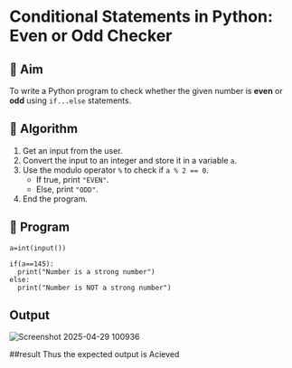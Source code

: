# Conditional Statements in Python: Even or Odd Checker

## 🎯 Aim
To write a Python program to check whether the given number is **even** or **odd** using `if...else` statements.

## 🧠 Algorithm
1. Get an input from the user.
2. Convert the input to an integer and store it in a variable `a`.
3. Use the modulo operator `%` to check if `a % 2 == 0`.
   - If true, print `"EVEN"`.
   - Else, print `"ODD"`.
4. End the program.

## 🧾 Program
```
a=int(input())

if(a==145):
  print("Number is a strong number")
else:
  print("Number is NOT a strong number")
```

## Output


![Screenshot 2025-04-29 100936](https://github.com/user-attachments/assets/53368185-798f-4b6f-b160-d083b468c49d)

##result
Thus the expected output is Acieved

